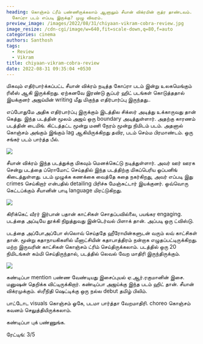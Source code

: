 ```yaml
---
heading: கொஞ்சம் ட்ரீம் பண்ணிருக்கலாம் ஆனாலும் சீயான் விக்ரமின் ருத்ர தாண்டவம்.
  கோப்ரா படம் எப்படி இருக்கு? முழு விவரம்.
preview_image: /images/2022/08/31/chiyaan-vikram-cobra-review.jpg
image_resize: /cdn-cgi/image/w=640,fit=scale-down,q=80,f=auto
categories: cinema
authors: Santhosh
tags:
  - Review
  - Vikram
title: chiyaan-vikram-cobra-review
date: 2022-08-31 09:35:04 +0530
---
```



மிகவும் எதிர்பார்க்கப்பட்ட சீயான் விக்ரம் நடித்த கோப்ரா படம் இன்று உலகமெங்கும் ரிலீஸ் ஆகி இருக்கிறது. ஏற்கனவே இரண்டு சூப்பர் ஹிட் படங்கள் கொடுத்ததால் இயக்குனர் அஜய்யின் writing மீது மிகுந்த எதிர்பார்ப்பு இருந்தது..

எப்போதுமே அதிக எதிர்பார்ப்பு இருக்கும் இடத்தில சிக்ஸர் அடித்து உக்காருவது தான் கெத்து. இந்த படத்தின் மூலம் அஜய் ஒரு boundary அடித்துள்ளார். அதற்கு காரணம் படத்தின் டைமிங். கிட்டத்தட்ட மூன்று மணி நேரம் மூன்று நிமிடம் படம். அதனால் கொஞ்சம் அங்கும் இங்கும் lag ஆகியிருக்கிறது தவிர, படம் செம்ம பிரமாண்டம். ஒரு சங்கர் படம் பார்த்த பீல்.

![](/images/2022/08/31/cobra-review-movie.jpg)

சீயான் விக்ரம் இந்த படத்துக்கு மிகவும் மெனக்கெட்டு நடித்துள்ளார். அவர் ஊர் ஊரக சென்று படத்தை ப்ரொமோட் செய்ததில் இந்த படத்திற்கு மிகப்பெரிய ஓப்பனிங் கிடைத்துள்ளது. படம் முழுக்க கணக்கை வைத்தே கதை நகர்கிறது, அவர் எப்படி இது crimes செய்கிறார் என்பதில் detailing பிரிச்சு மேஞ்சுட்டார் இயக்குனர். ஒவ்வொரு கெட்டப்க்கும் சீயானின் பாடி language மிரட்டுகிறது.

![](/images/2022/08/31/cobra-review-movie-1.jpg)

கிரிக்கெட் வீரர் இர்பான் பதான் காட்சிகள் சொதப்பவில்லை, பயங்கர engaging. படத்தை அப்டியே தூக்கி நிறுத்துவது இன்டெர்வல் பிளாக் தான். அப்படி ஒரு ட்விஸ்டு.

படத்தை அப்போஅப்போ ஸ்லொவ் செய்ததே ஹீரோயின்களுடன் வரும் லவ் காட்சிகள் தான். மூன்று கதாநாயகிகளில் மீனாட்சியின் கதாபாத்திரம் நன்றாக எழுதப்பட்டிருக்கிறது. மற்ற இருவரின் காட்சிகள் கொஞ்சம் ட்ரிம் செய்திருக்கலாம். படத்தில் ஒரு 20 நிமிடங்கள் கம்மி செய்திருந்தால், படத்தில் லெவல் வேற மாதிரி இருந்திருக்கும்.

![](/images/2022/08/31/cobra-review-movie-2.jpg)

கண்டிப்பா mention பண்ண வேண்டியது இசைப்புயல் ஏ.ஆர்.ரகுமானின் இசை. மனுஷன் தெறிக்க விட்டிருக்கிறார். கண்டிப்பா அஜய்க்கு இந்த படம் ஹிட் தான். சீயான் விக்ரமுக்கும். ஸ்ரீநிதி ஷெட்டிக்கு ஒரு நல்ல debut தமிழ் பிலிம்.

பாட்டோட visuals கொஞ்சம் ஓகே, படமா பார்த்தா வேறமாதிரி. choreo கொஞ்சம் கவனம் செலுத்தியிருக்கலாம்.

கண்டிப்பா புக் பண்ணுங்க.

ரேட்டிங்: 3/5
